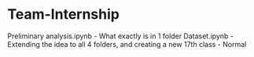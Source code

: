# Team-Internship

Preliminary analysis.ipynb - What exactly is in 1 folder
Dataset.ipynb - Extending the idea to all 4 folders, and creating a new 17th class - Normal
